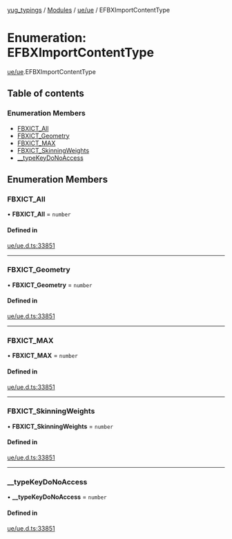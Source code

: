 [yug_typings](../README.md) / [Modules](../modules.md) / [ue/ue](../modules/ue_ue.md) / EFBXImportContentType

# Enumeration: EFBXImportContentType

[ue/ue](../modules/ue_ue.md).EFBXImportContentType

## Table of contents

### Enumeration Members

- [FBXICT\_All](ue_ue.EFBXImportContentType.md#fbxict_all)
- [FBXICT\_Geometry](ue_ue.EFBXImportContentType.md#fbxict_geometry)
- [FBXICT\_MAX](ue_ue.EFBXImportContentType.md#fbxict_max)
- [FBXICT\_SkinningWeights](ue_ue.EFBXImportContentType.md#fbxict_skinningweights)
- [\_\_typeKeyDoNoAccess](ue_ue.EFBXImportContentType.md#__typekeydonoaccess)

## Enumeration Members

### FBXICT\_All

• **FBXICT\_All** = `number`

#### Defined in

[ue/ue.d.ts:33851](https://github.com/YugMetaverse/yug_typings/blob/b7d9b19/ue/ue.d.ts#L33851)

___

### FBXICT\_Geometry

• **FBXICT\_Geometry** = `number`

#### Defined in

[ue/ue.d.ts:33851](https://github.com/YugMetaverse/yug_typings/blob/b7d9b19/ue/ue.d.ts#L33851)

___

### FBXICT\_MAX

• **FBXICT\_MAX** = `number`

#### Defined in

[ue/ue.d.ts:33851](https://github.com/YugMetaverse/yug_typings/blob/b7d9b19/ue/ue.d.ts#L33851)

___

### FBXICT\_SkinningWeights

• **FBXICT\_SkinningWeights** = `number`

#### Defined in

[ue/ue.d.ts:33851](https://github.com/YugMetaverse/yug_typings/blob/b7d9b19/ue/ue.d.ts#L33851)

___

### \_\_typeKeyDoNoAccess

• **\_\_typeKeyDoNoAccess** = `number`

#### Defined in

[ue/ue.d.ts:33851](https://github.com/YugMetaverse/yug_typings/blob/b7d9b19/ue/ue.d.ts#L33851)
